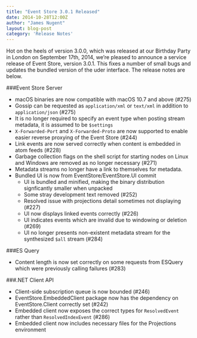 ```yaml
---
title: "Event Store 3.0.1 Released"
date: 2014-10-28T12:00Z
author: "James Nugent"
layout: blog-post
category: 'Release Notes'
---
```


Hot on the heels of version 3.0.0, which was released at our Birthday Party in London on September 17th, 2014, we’re pleased to announce a service release of Event Store, version 3.0.1. This fixes a number of small bugs and updates the bundled version of the uder interface. The release notes are below.

###Event Store Server

- macOS binaries are now compatible with macOS 10.7 and above (#275)
- Gossip can be requested as `application/xml` or `text/xml` in addition to `application/json` (#275)
- It is no longer required to specify an event type when posting stream metadata, it is assumed to be `$settings`
- `X-Forwarded-Port` and `X-Forwarded-Proto` are now supported to enable easier reverse proxying of the Event Store (#244)
- Link events are now served correctly when content is embedded in atom feeds (#228)
- Garbage collection flags on the shell script for starting nodes on Linux and Windows are removed as no longer necessary (#271)
- Metadata streams no longer have a link to themselves for metadata.
- Bundled UI is now from EventStore/EventStore.UI commit
    - UI is bundled and minified, making the binary distribution signficantly smaller when unpacked
    - Some stray development text removed (#252)
    - Resolved issue with projections detail sometimes not displaying (#227)
    - UI now displays linked events correctly (#226)
    - UI indicates events which are invalid due to windowing or deletion (#269)
    - UI no longer presents non-existent metadata stream for the synthesized `$all` stream (#284)

###ES Query

- Content length is now set correctly on some requests from ESQuery which were previously calling failures (#283)

###.NET Client API

- Client-side subscription queue is now bounded (#246)
- EventStore.EmbeddedClient package now has the dependency on EventStore.Client correctly set (#242)
- Embedded client now exposes the correct types for `ResolvedEvent` rather than `ResolvedIndexEvent` (#286)
- Embedded client now includes necessary files for the Projections environment
